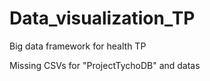 # Data_visualization_TP
Big data framework for health TP



Missing CSVs for "ProjectTychoDB" and datas
